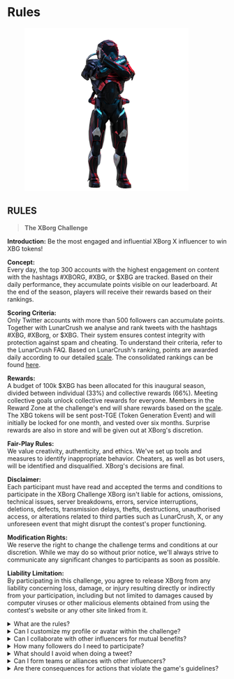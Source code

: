 # Rules

<figure><img src="../../.gitbook/assets/Prometheus.png" alt="" width="375"><figcaption></figcaption></figure>

## **RULES**

> **The XBorg Challenge**

**Introduction:** Be the most engaged and influential XBorg X influencer to win XBG tokens!&#x20;

**Concept:** \
Every day, the top 300 accounts with the highest engagement on content with the hashtags #XBORG, #XBG, or $XBG are tracked. Based on their daily performance, they accumulate points visible on our leaderboard. At the end of the season, players will receive their rewards based on their rankings.&#x20;

**Scoring Criteria:** \
Only Twitter accounts with more than 500 followers can accumulate points. Together with LunarCrush we analyse and rank tweets with the hashtags #XBG, #XBorg, or $XBG. Their system ensures contest integrity with protection against spam and cheating. To understand their criteria, refer to the LunarCrush FAQ. Based on LunarCrush's ranking, points are awarded daily according to our detailed [scale](scoring/leaderboard.md#how-does-the-daily-ranking-work). The consolidated rankings can be found [here](https://xbg-challenge.xborg.com/).&#x20;

**Rewards:** \
A budget of 100k $XBG has been allocated for this inaugural season, divided between individual (33%) and collective rewards (66%). Meeting collective goals unlock collective rewards for everyone. Members in the Reward Zone at the challenge's end will share rewards based on the [scale](rewards.md#what-reward-do-i-get). The XBG tokens will be sent post-TGE (Token Generation Event) and will initially be locked for one month, and vested over six months. Surprise rewards are also in store and will be given out at XBorg's discretion.&#x20;

**Fair-Play Rules:** \
We value creativity, authenticity, and ethics. We've set up tools and measures to identify inappropriate behavior. Cheaters, as well as bot users, will be identified and disqualified. XBorg's decisions are final.&#x20;

**Disclaimer:** \
Each participant must have read and accepted the terms and conditions to participate in the XBorg Challenge XBorg isn't liable for actions, omissions, technical issues, server breakdowns, errors, service interruptions, deletions, defects, transmission delays, thefts, destructions, unauthorised access, or alterations related to third parties such as LunarCrush, X, or any unforeseen event that might disrupt the contest's proper functioning.&#x20;

**Modification Rights:** \
We reserve the right to change the challenge terms and conditions at our discretion. While we may do so without prior notice, we'll always strive to communicate any significant changes to participants as soon as possible.&#x20;

**Liability Limitation:** \
By participating in this challenge, you agree to release XBorg from any liability concerning loss, damage, or injury resulting directly or indirectly from your participation, including but not limited to damages caused by computer viruses or other malicious elements obtained from using the contest's website or any other site linked from it.



<details>

<summary>What are the rules?</summary>

Please [scroll up](rules.md#rules). Please note that they are complemented by the Terms and Conditions that every participant agrees to.

</details>

<details>

<summary>Can I customize my profile or avatar within the challenge?</summary>

Customising your profile or avatar on XBorg.gg or Twitter during the game does not affect the data collected via LunarCrush. The data is linked to your Twitter handle and not your profile image.

</details>

<details>

<summary>Can I collaborate with other influencers for mutual benefits?</summary>

Absolutely, engaging in collaborations with other influencers can significantly enhance your tweet engagement and amplify the visibility of our project. As long as these collaborations adhere to the guidelines, they are encouraged.

</details>

<details>

<summary>How many followers do I need to participate?</summary>

The challenge is open to everyone, but your points will only be counted if you have a minimum of 500 Twitter followers.

</details>

<details>

<summary>What should I avoid when doing a tweet?</summary>

Several factors are taken into account to identify spam: Repeated words, irrelevant hashtags, and banned terms such as "Giveaways," "Airdrops," and "Sweepstakes." For more information, visit: [https://lunarcrush.com/faq/how-does-lunarcrush-recognize-spam](https://lunarcrush.com/faq/how-does-lunarcrush-recognize-spam)

</details>

<details>

<summary>Can I form teams or alliances with other influencers?</summary>

Absolutely, engaging in collaborations with other influencers can significantly enhance your tweet engagement and amplify the visibility of our project. As long as these collaborations adhere to the guidelines, they are encouraged.

</details>

<details>

<summary>Are there consequences for actions that violate the game's guidelines?</summary>

LunarCrush has automated systems to detect different types of misconduct. Upon detection, LunarCrush will no longer acknowledge you as an influencer, resulting in the cessation of point accumulation. If required, you may also face disqualification from the contest, thereby losing eligibility to claim rewards.

</details>
